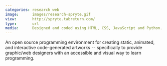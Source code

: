 ```yaml
---
categories: research web
image:      images/research-spryte.gif
view:       http://spryte.tabreturn.com/
type:       url
media:      Designed and coded using HTML, CSS, JavaScript and Python.
---
```

An open source programming environment for creating static, animated, and
interactive code-generated artworks -- specifically to provide graphic/web
designers with an accessible and visual way to learn programming.
